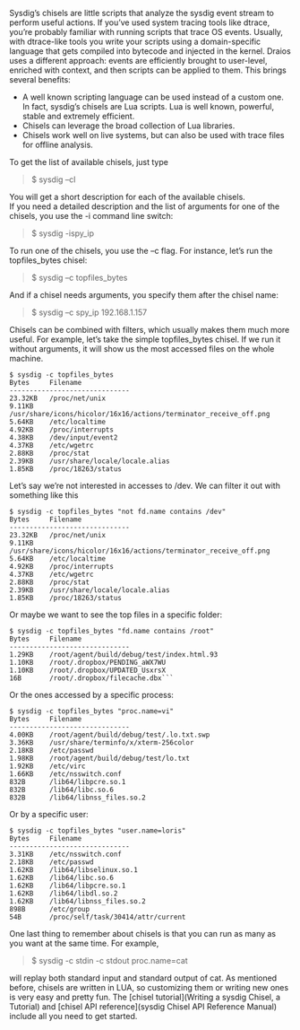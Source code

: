 Sysdig’s chisels are little scripts that analyze the sysdig event stream to perform useful actions. 
If you’ve used system tracing tools like dtrace, you’re probably familiar with running scripts that trace OS events. Usually, with dtrace-like tools you write your scripts using a domain-specific language that gets compiled into bytecode and injected in the kernel. Draios uses a different approach: events are efficiently brought to user-level, enriched with context, and then scripts can be applied to them. This brings several benefits:

* A well known scripting language can be used instead of a custom one. In fact, sysdig’s chisels are Lua scripts. Lua is well known, powerful, stable and extremely efficient.
* Chisels can leverage the broad collection of Lua libraries.
* Chisels work well on live systems, but can also be used with trace files for offline analysis.  

To get the list of available chisels, just type

>$ sysdig –cl  

You will get a short description for each of the available chisels.  
If you need a detailed description and the list of arguments for one of the chisels, you use the -i command line switch:

>$ sysdig -ispy_ip

To run one of the chisels, you use the –c flag. For instance, let’s run the topfiles_bytes chisel:

>$ sysdig –c topfiles_bytes

And if a chisel needs arguments, you specify them after the chisel name:

>$ sysdig –c spy_ip 192.168.1.157

Chisels can be combined with filters, which usually makes them much more useful. For example, let’s take the simple topfiles_bytes chisel. If we run it without arguments, it will show us the most accessed files on the whole machine.

```
$ sysdig -c topfiles_bytes  
Bytes     Filename  
------------------------------
23.32KB   /proc/net/unix  
9.11KB    /usr/share/icons/hicolor/16x16/actions/terminator_receive_off.png  
5.64KB    /etc/localtime  
4.92KB    /proc/interrupts  
4.38KB    /dev/input/event2  
4.37KB    /etc/wgetrc  
2.88KB    /proc/stat  
2.39KB    /usr/share/locale/locale.alias  
1.85KB    /proc/18263/status  
```

Let’s say we’re not interested in accesses to /dev. We can filter it out with something like this

```
$ sysdig -c topfiles_bytes "not fd.name contains /dev"  
Bytes     Filename  
------------------------------  
23.32KB   /proc/net/unix  
9.11KB    /usr/share/icons/hicolor/16x16/actions/terminator_receive_off.png  
5.64KB    /etc/localtime  
4.92KB    /proc/interrupts  
4.37KB    /etc/wgetrc  
2.88KB    /proc/stat  
2.39KB    /usr/share/locale/locale.alias  
1.85KB    /proc/18263/status  
```

Or maybe we want to see the top files in a specific folder:

```
$ sysdig -c topfiles_bytes "fd.name contains /root"  
Bytes     Filename
------------------------------
1.29KB    /root/agent/build/debug/test/index.html.93
1.10KB    /root/.dropbox/PENDING_aWX7WU
1.10KB    /root/.dropbox/UPDATED_UsxrsX
16B       /root/.dropbox/filecache.dbx```
```

Or the ones accessed by a specific process:

```
$ sysdig -c topfiles_bytes "proc.name=vi"  
Bytes     Filename
------------------------------
4.00KB    /root/agent/build/debug/test/.lo.txt.swp  
3.36KB    /usr/share/terminfo/x/xterm-256color  
2.18KB    /etc/passwd  
1.98KB    /root/agent/build/debug/test/lo.txt  
1.92KB    /etc/virc  
1.66KB    /etc/nsswitch.conf  
832B      /lib64/libpcre.so.1  
832B      /lib64/libc.so.6  
832B      /lib64/libnss_files.so.2  
```

Or by a specific user:

```
$ sysdig -c topfiles_bytes "user.name=loris"  
Bytes     Filename
------------------------------
3.31KB    /etc/nsswitch.conf  
2.18KB    /etc/passwd  
1.62KB    /lib64/libselinux.so.1  
1.62KB    /lib64/libc.so.6  
1.62KB    /lib64/libpcre.so.1  
1.62KB    /lib64/libdl.so.2  
1.62KB    /lib64/libnss_files.so.2  
898B      /etc/group  
54B       /proc/self/task/30414/attr/current  
```

One last thing to remember about chisels is that you can run as many as you want at the same time. For example,

>$ sysdig -c stdin -c stdout proc.name=cat

will replay both standard input and standard output of cat.
As mentioned before, chisels are written in LUA, so customizing them or writing new ones is very easy and pretty fun. The [chisel tutorial](Writing a sysdig Chisel, a Tutorial) and 
[chisel API reference](sysdig Chisel API Reference Manual) include all you need to get started.  